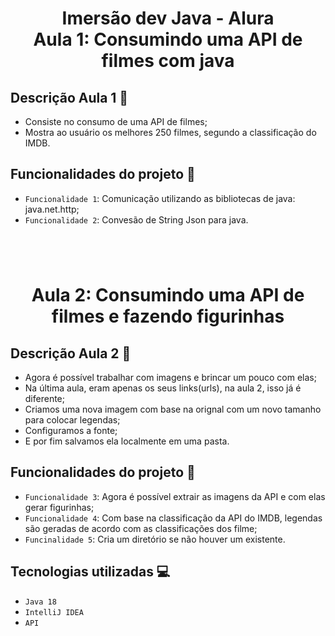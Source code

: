<!-- //<img src="http://img.shields.io/static/v1?label=STATUS&message=EM%20DESENVOLVIMENTO&color=GREEN&style=for-the-badge"/> -->

<h1 align="center"> Imersão dev Java - Alura <br/> Aula 1: Consumindo uma API de filmes com java</h1>

## Descrição Aula 1 📝

* Consiste no consumo de uma API de filmes;
* Mostra ao usuário os melhores 250 filmes, segundo a classificação do IMDB.

## Funcionalidades do projeto :hammer: 

- `Funcionalidade 1`: Comunicação utilizando as bibliotecas de java: java.net.http;
- `Funcionalidade 2`: Convesão de String Json para java.

<h1></h1>

<br/>

<h1 align="center"> Aula 2: Consumindo uma API de filmes e fazendo figurinhas</h1>

## Descrição Aula 2 📝

* Agora é possível trabalhar com imagens e brincar um pouco com elas;
* Na última aula, eram apenas os seus links(urls), na aula 2, isso já é diferente;
* Criamos uma nova imagem com base na orignal com um novo tamanho para colocar legendas;
* Configuramos a fonte;
* E por fim salvamos ela localmente em uma pasta.

## Funcionalidades do projeto :hammer: 

- `Funcionalidade 3`: Agora é possível extrair as imagens da API e com elas gerar figurinhas;
- `Funcionalidade 4`: Com base na classificação da API do IMDB, legendas são geradas de acordo com as classificações dos filme;
- `Funcinalidade 5`: Cria um diretório se não houver um existente.

## Tecnologias utilizadas 💻
- ``Java 18``
- ``IntelliJ IDEA``
- ``API``
